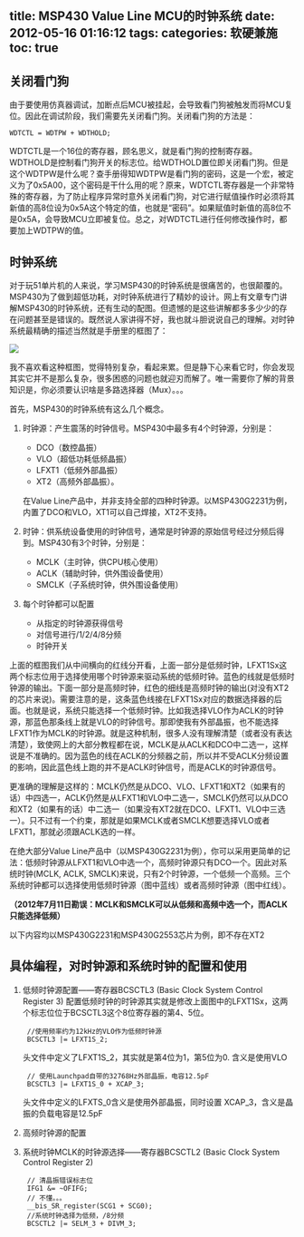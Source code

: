 title: MSP430 Value Line MCU的时钟系统
date: 2012-05-16 01:16:12
tags:
categories: 软硬兼施
toc: true
---

## 关闭看门狗
由于要使用仿真器调试，加断点后MCU被挂起，会导致看门狗被触发而将MCU复位。因此在调试阶段，我们需要先关闭看门狗。关闭看门狗的方法是：

```
WDTCTL = WDTPW + WDTHOLD;
```

WDTCTL是一个16位的寄存器，顾名思义，就是看门狗的控制寄存器。WDTHOLD是控制看门狗开关的标志位。给WDTHOLD置位即关闭看门狗。但是这个WDTPW是什么呢？查手册得知WDTPW是看门狗的密码，这是一个宏，被定义为了0x5A00，这个密码是干什么用的呢？原来，WDTCTL寄存器是一个非常特殊的寄存器，为了防止程序异常时意外关闭看门狗，对它进行赋值操作时必须将其新值的高8位设为0x5A这个特定的值，也就是“密码”。如果赋值时新值的高8位不是0x5A，会导致MCU立即被复位。总之，对WDTCTL进行任何修改操作时，都要加上WDTPW的值。

<!--more-->

## 时钟系统

对于玩51单片机的人来说，学习MSP430的时钟系统是很痛苦的，也很颠覆的。MSP430为了做到超低功耗，对时钟系统进行了精妙的设计。网上有文章专门讲解MSP430的时钟系统，还有生动的配图。但遗憾的是这些讲解都多多少少的存在问题甚至是错误的。既然说人家讲得不好，我也就斗胆说说自己的理解。对时钟系统最精确的描述当然就是手册里的框图了：

![][clock] 
 
我不喜欢看这种框图，觉得特别复杂，看起来累。但是静下心来看它时，你会发现其实它并不是那么复杂，很多困惑的问题也就迎刃而解了。唯一需要你了解的背景知识是，你必须要认识啥是多路选择器（Mux）。。。

首先，MSP430的时钟系统有这么几个概念。

1. 时钟源：产生震荡的时钟信号。MSP430中最多有4个时钟源，分别是：
	* DCO（数控晶振）
	* VLO（超低功耗低频晶振）
	* LFXT1（低频外部晶振）
	* XT2（高频外部晶振）。

	在Value Line产品中，并非支持全部的四种时钟源。以MSP430G2231为例，内置了DCO和VLO，XT1可以自己焊接，XT2不支持。

2. 时钟：供系统设备使用的时钟信号，通常是时钟源的原始信号经过分频后得到。MSP430有3个时钟，分别是：
	* MCLK（主时钟，供CPU核心使用）
	* ACLK（辅助时钟，供外围设备使用）
	* SMCLK（子系统时钟，供外围设备使用）

3. 每个时钟都可以配置
	* 从指定的时钟源获得信号
	* 对信号进行/1/2/4/8分频
	* 时钟开关

上面的框图我们从中间横向的红线分开看，上面一部分是低频时钟，LFXT1Sx这两个标志位用于选择使用哪个时钟源来驱动系统的低频时钟。蓝色的线就是低频时钟源的输出。下面一部分是高频时钟，红色的细线是高频时钟的输出(对没有XT2的芯片来说)。需要注意的是，这条蓝色线接在LFXT1Sx对应的数据选择器的后面。也就是说，系统只能选择一个低频时钟。比如我选择VLO作为ACLK的时钟源，那蓝色那条线上就是VLO的时钟信号。那即使我有外部晶振，也不能选择LFXT1作为MCLK的时钟源。就是这种机制，很多人没有理解清楚（或者没有表达清楚），致使网上的大部分教程都在说，MCLK是从ACLK和DCO中二选一，这样说是不准确的。因为蓝色的线在ACLK的分频器之前，所以并不受ACLK分频设置的影响，因此蓝色线上跑的并不是ACLK时钟信号，而是ACLK的时钟源信号。

更准确的理解是这样的：MCLK仍然是从DCO、VLO、LFXT1和XT2（如果有的话）中四选一，ACLK仍然是从LFXT1和VLO中二选一，SMCLK仍然可以从DCO和XT2（如果有的话）中二选一（如果没有XT2就在DCO、LFXT1、VLO中三选一）。只不过有一个约束，那就是如果MCLK或者SMCLK想要选择VLO或者LFXT1，那就必须跟ACLK选的一样。

在绝大部分Value Line产品中（以MSP430G2231为例），你可以采用更简单的记法：低频时钟源从LFXT1和VLO中选一个，高频时钟源只有DCO一个。因此对系统时钟(MCLK, ACLK, SMCLK)来说，只有2个时钟源，一个低频一个高频。三个系统时钟都可以选择使用低频时钟源（图中蓝线）或者高频时钟源（图中红线）。

**（2012年7月11日勘误：MCLK和SMCLK可以从低频和高频中选一个，而ACLK只能选择低频）**

以下内容均以MSP430G2231和MSP430G2553芯片为例，即不存在XT2

## 具体编程，对时钟源和系统时钟的配置和使用

1. 低频时钟源配置——寄存器BCSCTL3 (Basic Clock System Control Register 3)
    配置低频时钟的时钟源其实就是修改上面图中的LFXT1Sx，这两个标志位位于BCSCTL3这个8位寄存器的第4、5位。

		//使用频率约为12kHz的VLO作为低频时钟源
		BCSCTL3 |= LFXT1S_2;

	头文件中定义了LFXT1S_2，其实就是第4位为1，第5位为0. 含义是使用VLO

	    // 使用Launchpad自带的32768Hz外部晶振，电容12.5pF
	    BCSCTL3 |= LFXT1S_0 + XCAP_3; 

	头文件中定义的LFXTS_0含义是使用外部晶振，同时设置 XCAP_3，含义是晶振的负载电容是12.5pF

2. 高频时钟源的配置

3. 系统时钟MCLK的时钟源选择——寄存器BCSCTL2 (Basic Clock System Control Register 2)

	    // 清晶振错误标志位
	    IFG1 &= ~OFIFG;
	    // 不懂。。。
	    __bis_SR_register(SCG1 + SCG0);
	    //系统时钟选择为低频，/8分频
	    BCSCTL2 |= SELM_3 + DIVM_3;

[clock]: /images/msp430g2-clock-system-1.jpg